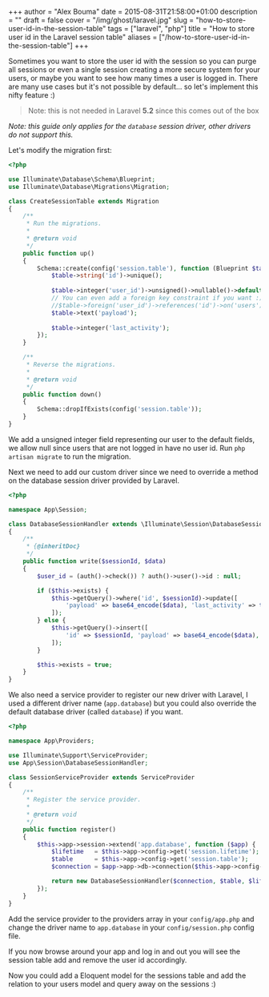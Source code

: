 +++
author = "Alex Bouma"
date = 2015-08-31T21:58:00+01:00
description = ""
draft = false
cover = "/img/ghost/laravel.jpg"
slug = "how-to-store-user-id-in-the-session-table"
tags = ["laravel", "php"]
title = "How to store user id in the Laravel session table"
aliases = ["/how-to-store-user-id-in-the-session-table"]
+++

Sometimes you want to store the user id with the session so you can purge all sessions or even a single session creating a more secure system for your users, or maybe you want to see how many times a user is logged in. There are many use cases but it's not possible by default... so let's implement this nifty feature :)

> Note: this is not needed in Laravel **5.2** since this comes out of the box

<em>Note: this guide only applies for the `database` session driver, other drivers do not support this.</em>

Let's modify the migration first:
```php
<?php

use Illuminate\Database\Schema\Blueprint;
use Illuminate\Database\Migrations\Migration;

class CreateSessionTable extends Migration
{
    /**
     * Run the migrations.
     *
     * @return void
     */
    public function up()
    {
        Schema::create(config('session.table'), function (Blueprint $table) {
            $table->string('id')->unique();
            
            $table->integer('user_id')->unsigned()->nullable()->default(null);
            // You can even add a foreign key constraint if you want :)
            //$table->foreign('user_id')->references('id')->on('users')->onUpdate('CASCADE')->onDelete('CASCADE');
            $table->text('payload');
            
            $table->integer('last_activity');
        });
    }

    /**
     * Reverse the migrations.
     *
     * @return void
     */
    public function down()
    {
        Schema::dropIfExists(config('session.table'));
    }
}
```

We add a unsigned integer field representing our user to the default fields, we allow null since users that are not logged in have no user id. Run `php artisan migrate` to run the migration.

Next we need to add our custom driver since we need to override a method on the database session driver provided by Laravel.

```php
<?php

namespace App\Session;

class DatabaseSessionHandler extends \Illuminate\Session\DatabaseSessionHandler
{
    /**
     * {@inheritDoc}
     */
    public function write($sessionId, $data)
    {
        $user_id = (auth()->check()) ? auth()->user()->id : null;

        if ($this->exists) {
            $this->getQuery()->where('id', $sessionId)->update([
                'payload' => base64_encode($data), 'last_activity' => time(), 'user_id' => $user_id,
            ]);
        } else {
            $this->getQuery()->insert([
                'id' => $sessionId, 'payload' => base64_encode($data), 'last_activity' => time(), 'user_id' => $user_id,
            ]);
        }

        $this->exists = true;
    }
}
```

We also need a service provider to register our new driver with Laravel, I used a different driver name (`app.database`) but you could also override the default database driver (called `database`) if you want.

```php
<?php

namespace App\Providers;

use Illuminate\Support\ServiceProvider;
use App\Session\DatabaseSessionHandler;

class SessionServiceProvider extends ServiceProvider
{
    /**
     * Register the service provider.
     *
     * @return void
     */
    public function register()
    {
        $this->app->session->extend('app.database', function ($app) {
            $lifetime   = $this->app->config->get('session.lifetime');
            $table      = $this->app->config->get('session.table');
            $connection = $app->app->db->connection($this->app->config->get('session.connection'));

            return new DatabaseSessionHandler($connection, $table, $lifetime, $this->app);
        });
    }
}
```

Add the service provider to the providers array in your `config/app.php` and change the driver name to `app.database` in your `config/session.php` config file.

If you now browse around your app and log in and out you will see the session table add and remove the user id accordingly.

Now you could add a Eloquent model for the sessions table and add the relation to your users model and query away on the sessions :)
